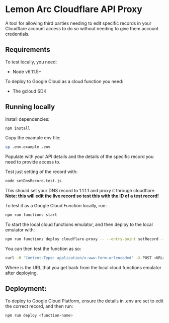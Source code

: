 # Lemon Arc Cloudflare API Proxy

A tool for allowing third parties needing to edit specific records in your Cloudflare account access to do so without needing to give them account credentials.

## Requirements

To test locally, you need:

- Node v6.11.5+

To deploy to Google Cloud as a cloud function you need:

- The gcloud SDK

## Running locally

Install dependencies:

```bash
npm install
```

Copy the example env file:

```bash
cp .env.example .env
```

Populate with your API details and the details of the specific record you need to provide access to.

Test just setting of the record with:

```bash
node setDnsRecord.test.js
```

This should set your DNS record to 1.1.1.1 and proxy it through cloudflare. **Note: this will edit the live record so test this with the ID of a test record!**

To test it as a Google Cloud Function locally, run:

```bash
npm run functions start
```

To start the local cloud functions emulator, and then deploy to the local emulator with:

```bash
npm run functions deploy cloudflare-proxy -- --entry-point setRecord --trigger-http --source=$(pwd)
```

You can then test the function as so:

```bash
curl -H 'Content-Type: application/x-www-form-urlencoded' -X POST <URL> -d 'ip=1.2.3.4&proxied=true'
```

Where <URL> is the URL that you get back from the local cloud functions emulator after deploying.

## Deployment:

To deploy to Google Cloud Platform, ensure the details in .env are set to edit the correct record, and then run:

```bash
npm run deploy <function-name>
```
